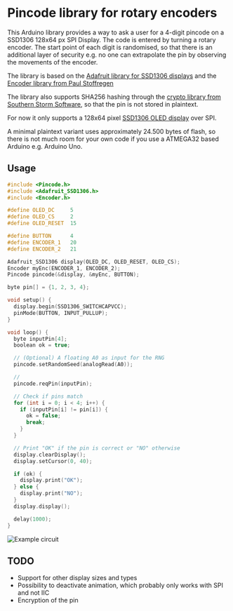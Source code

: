 Pincode library for rotary encoders
=======

This Arduino library provides a way to ask a user for a 4-digit pincode on a SSD1306 128x64 px SPI Display. The code is entered by turning a rotary encoder. The start point of each digit is randomised, so that there is an additional layer of security e.g. no one can extrapolate the pin by observing the movements of the encoder.

The library is based on the [Adafruit library for SSD1306 displays](https://github.com/adafruit/Adafruit_SSD1306) and the [Encoder library from Paul Stoffregen](https://github.com/PaulStoffregen/Encoder)

The library also supports SHA256 hashing through the [crypto library from Southern Storm Software]( https://github.com/rweather/arduinolibs/tree/master/libraries/Crypto), so that the pin is not stored in plaintext.

For now it only supports a 128x64 pixel [SSD1306 OLED display](https://learn.adafruit.com/monochrome-oled-breakouts/arduino-library-and-examples) over SPI.

A minimal plaintext variant uses approximately 24.500 bytes of flash, so there is not much room for your own code if you use a ATMEGA32 based Arduino e.g. Arduino Uno.

## Usage

```c++
#include <Pincode.h>
#include <Adafruit_SSD1306.h>
#include <Encoder.h>

#define OLED_DC     5
#define OLED_CS     2
#define OLED_RESET  15

#define BUTTON      4
#define ENCODER_1   20
#define ENCODER_2   21

Adafruit_SSD1306 display(OLED_DC, OLED_RESET, OLED_CS);
Encoder myEnc(ENCODER_1, ENCODER_2);
Pincode pincode(&display, &myEnc, BUTTON);

byte pin[] = {1, 2, 3, 4};

void setup() {
  display.begin(SSD1306_SWITCHCAPVCC);
  pinMode(BUTTON, INPUT_PULLUP);
}

void loop() {
  byte inputPin[4];
  boolean ok = true;

  // (Optional) A floating A0 as input for the RNG
  pincode.setRandomSeed(analogRead(A0));

  //
  pincode.reqPin(inputPin);

  // Check if pins match
  for (int i = 0; i < 4; i++) {
    if (inputPin[i] != pin[i]) {
      ok = false;
      break;
    }
  }

  // Print "OK" if the pin is correct or "NO" otherwise
  display.clearDisplay();
  display.setCursor(0, 40);

  if (ok) {
    display.print("OK");
  } else {
    display.print("NO");
  }
  display.display();

  delay(1000);
}
```

![Example circuit](https://github.com/marplaa/Pincode/raw/master/docs/Pincode_example_1.png)

## TODO

* Support for other display sizes and types
* Possibility to deactivate animation, which probably only works with SPI and not IIC
* Encryption of the pin
